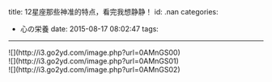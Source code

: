 title: 12星座那些神准的特点，看完我想静静！
id: .nan
categories:
  - 心の栄養
date: 2015-08-17 08:02:47
tags:
---

<div id="article-img-0" class="a-image">![](http://i3.go2yd.com/image.php?url=0AMnGS00)</div>
<div id="article-img-1" class="a-image">![](http://i3.go2yd.com/image.php?url=0AMnGS01)</div>
<div id="article-img-2" class="a-image">![](http://i3.go2yd.com/image.php?url=0AMnGS02)</div>

&nbsp;